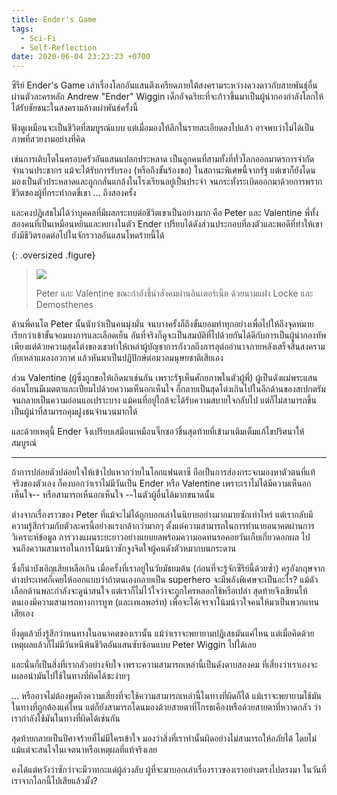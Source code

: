 ```yaml
---
title: Ender's Game
tags:
  - Sci-Fi
  - Self-Reflection
date: 2020-06-04 23:23:23 +0700
---
```


ซีรีย์ Ender's Game เล่าเรื่องโลกอันแสนตึงเครียดภายใต้สงครามระหว่างดวงดาวกับสายพันธุ์อื่น ผ่านตัวละครหลัก Andrew "Ender" Wiggin เด็กอัจฉริยะที่จะก้าวขึ้นมาเป็นผู้นำกองกำลังโลกให้ได้รับชัยชนะในสงครามล้างเผ่าพันธ์ครั้งนี้

ฟังดูเหมือนจะเป็นชีวิตที่สมบูรณ์แบบ แต่เมื่อมองให้ลึกในรายละเอียดลงไปแล้ว อาจพบว่าไม่ได้เป็นภาพที่สวยงามอย่างที่คิด

เช่นการเติบโตในครอบครัวอันแสนแปลกประหลาด เป็นลูกคนที่สามทั้งที่ทั่วโลกออกมาตรการจำกัดจำนวนประชากร แม้จะได้รับการรับรอง (หรือถึงขั้นร้องขอ) ในสถานะพิเศษนี้จากรัฐ แต่เขาก็ยังโดนมองเป็นตัวประหลาดและถูกกลั่นแกล้งในโรงเรียนอยู่เป็นประจำ จนกระทั่งระเบิดออกมาด้วยการพรากชีวิตของผู้ที่กระทำกดขี่เขา ... ถึงสองครั้ง

และคงปฎิเสธไม่ได้ว่าบุคคลที่มีผลกระทบต่อชีวิตเขาเป็นอย่างมาก คือ Peter และ Valentine พี่ทั้งสองคนที่เป็นเหมือนหยินและหยางในตัว Ender เปรียบได้ดังส่วนประกอบที่ลงตัวและพอดีที่ทำให้เขายังมีชีวิตรอดต่อไปในจักรวาลอันแสนโหดร้ายนี้ได้

{: .oversized .figure}
> ![](/images/cover/locke-and-demosthenes.jpg)
>
> Peter และ Valentine ขณะกำลังชี้นำสังคมผ่านอินเตอร์เน็ต ด้วยนามแฝง Locke และ Demosthenes

ด้านพี่คนโต Peter นั้นนับว่าเป็นคนมุ่งมั่น จนบางครั้งก็ถึงขั้นยอมทำทุกอย่างเพื่อไปให้ถึงจุดหมาย เรียกว่าเข้าขั้นจอมบงการและเลือดเย็น อันที่จริงก็ดูจะเป็นสมบัติที่ไปด้วยกันได้ดีกับการเป็นผู้นำกองทัพ เพียงแต่ด้วยความสุดโต่งของเขาทำให้เหล่าผู้บัญชาการกังวลถึงการลุต่ออำนาจภายหลังเสร็จสิ้นสงครามกับเหล่าแมลงอวกาศ แล้วหันมาเป็นปฏิปักษ์ต่อมวลมนุษยชาติเสียเอง

ส่วน Valentine (ผู้ซึ่งถูกขอให้เกิดมาเช่นกัน เพราะรัฐเห็นศักยภาพในตัวผู้พี่) ผู้เป็นดังแม่พระแสนอ่อนโยนมีเมตตาและเปี่ยมไปด้วยความเห็นอกเห็นใจ ก็กลายเป็นสุดโต่งเกินไปในอีกด้านของสเปกตรัมจนกลายเป็นความอ่อนแอเปราะบาง แม้คนที่อยู่ใกล้จะได้รับความสบายใจกลับไป แต่ก็ไม่สามารถขึ้นเป็นผู้นำที่สามารถคุมฝูงชนจำนวนมากได้

และด้วยเหตุนี้ Ender จึงเปรียบเสมือนเหมือนจิ๊กซอว์ชิ้นสุดท้ายที่เข้ามาเติมเต็มแก้ไขปริศนาให้สมบูรณ์

---

ถ้าการปล่อยตัวปล่อยใจให้เข้าไปแหวกว่ายในโลกแฟนตาซี ถือเป็นการส่องกระจกมองหาตัวตนที่แท้จริงของตัวเอง ก็คงบอกว่าเราไม่มีวันเป็น Ender หรือ Valentine เพราะเราไม่ได้มีความเห็นอกเห็นใจ-- หรือสามารถเห็นอกเห็นใจ --ในตัวผู้อื่นได้มากขนาดนั้น

ต่างจากเรื่องราวของ Peter ที่แม้จะไม่ได้ถูกบอกเล่าในนิยายอย่างมากมายซักเท่าไหร่ แต่เรากลับมีความรู้สึกร่วมกับตัวละครนี้อย่างแรงกล้ากว่ามากๆ ตั้งแต่ความสามารถในการทำนายอนาคตผ่านการวิเคราะห์ข้อมูล การวางแผนระยะยาวอย่างแยบยลพร้อมความอดทนรอคอยวันเก็บเกี่ยวดอกผล ไปจนถึงความสามารถในการโน้มน้าวชักจูงจิดใจผู้คนดังตัวหมากบนกระดาน

ซึ่งก็น่าบังเอิญเสียเหลือเกิน เมื่อครั้งที่เราอยู่ในวัยมัธยมต้น (ก่อนที่จะรู้จักซีรีย์นี้ด้วยซ้ำ) ครูอังกฤษจากต่างประเทศก็เคยให้ออกแบบว่าถ้าตนเองกลายเป็น superhero จะมีพลังพิเศษจะเป็นอะไร? แม้ตัวเลือกด้านพละกำลังจะดูน่าสนใจ แต่เราก็ไม่ไว้ใจว่าจะถูกใครหลอกใช้หรือเปล่า สุดท้ายจึงเขียนให้ตนเองมีความสามารถทางการทูฑ (และเทเลพอร์ท) เพื่อจะได้เจรจาโน้มน้าวใจคนให้มาเป็นพวกแทนเสียเอง

ยิ่งดูแล้วยิ่งรู้สึกว่าหนทางในอนาคตของเรานั้น แม้ว่าเราจะพยายามปฏิเสธมันแค่ไหน แต่เมื่อคิดด้วยเหตุผลแล้วก็ไม่มีวันหนีพ้นชีวิตอันแสนซับซ้อนแบบ Peter Wiggin ไปได้เลย

และนั่นก็เป็นสิ่งที่เรากลัวอย่างจับใจ เพราะความสามารถเหล่านี้เป็นดังดาบสองคม ที่เสี่ยงว่าเราเองจะเผลอนำมันไปใช้ในทางที่ผิดได้ซะง่ายๆ

... หรืออาจไม่ต้องพูดถึงความเสี่ยงที่จะใช้ความสามารถเหล่านี้ในทางที่ผิดก็ได้ แม้เราจะพยายามใช้มันในทางที่ถูกต้องแค่ไหน แต่ก็ยังสามารถโดนมองด้วยสายตาที่โกรธเคืองหรือด้วยสายตาที่หวาดกลัว ว่าเรากำลังใช้มันในทางที่ผิดได้เช่นกัน

สุดท้ายกลายเป็นปีศาจร้ายที่ไม่มีใครเข้าใจ มองว่าสิ่งที่เราทำนั้นผิดอย่างไม่สามารถให้อภัยได้ โดยไม่แม้แต่จะสนใจในเจตนาหรือเหตุผลที่แท้จริงเลย

คงได้แต่หวังว่าซักว่าจะมีวาทกะแด่ผู้ล่วงลับ ผู้ที่จะมาบอกเล่าเรื่องราวของเราอย่างตรงไปตรงมา ในวันที่เราจากโลกนี้ไปเสียแล้วมั้ง?
